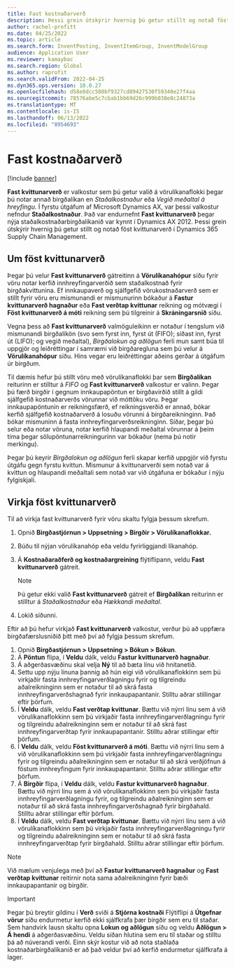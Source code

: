 ```yaml
---
title: Fast kostnaðarverð
description: Þessi grein útskýrir hvernig þú getur stillt og notað föst kvittunarverð í Microsoft Dynamics 365 Supply Chain Management.
author: rachel-profitt
ms.date: 04/25/2022
ms.topic: article
ms.search.form: InventPosting, InventItemGroup, InventModelGroup
audience: Application User
ms.reviewer: kamaybac
ms.search.region: Global
ms.author: raprofit
ms.search.validFrom: 2022-04-25
ms.dyn365.ops.version: 10.0.27
ms.openlocfilehash: d58e8dcc580bf9327cd89427530f59340e27f4aa
ms.sourcegitcommit: 78576abe5c7cbab1bb69d26c999b038e8c24873a
ms.translationtype: MT
ms.contentlocale: is-IS
ms.lasthandoff: 06/13/2022
ms.locfileid: "8954693"
---
```

# <a name="fixed-receipt-price"></a>Fast kostnaðarverð

[!include [banner](../includes/banner.md)]

**Fast kvittunarverð** er valkostur sem þú getur valið á vörulíkanaflokki þegar þú notar annað birgðalíkan en *Staðalkostnaður* eða *Vegið meðaltal á hreyfingu*. Í fyrstu útgáfum af Microsoft Dynamics AX, var þessi valkostur nefndur **Staðalkostnaður**. Það var endurnefnt **Fast kvittunarverð** þegar nýja staðalkostnaðarbirgðalíkanið var kynnt í Dynamics AX 2012. Þessi grein útskýrir hvernig þú getur stillt og notað föst kvittunarverð í Dynamics 365 Supply Chain Management.

## <a name="about-fixed-receipt-prices"></a>Um föst kvittunarverð

Þegar þú velur **Fast kvittunarverð** gátreitinn á **Vörulíkanahópur** síðu fyrir vöru notar kerfið innhreyfingarverðið sem staðalkostnað fyrir birgðakvittunina. Ef innkaupaverð og sjálfgefið vörukostnaðarverð sem er stillt fyrir vöru eru mismunandi er mismunurinn bókaður á **Fastur kvittunarverð hagnaður** eða **Fast verðtap kvittunar** reikning og mótvægi í **Föst kvittunarverð á móti** reikning sem þú tilgreinir á **Skráningarsnið** síðu.

Vegna þess að **Fast kvittunarverð** valmöguleikinn er notaður í tengslum við mismunandi birgðalíkön (svo sem fyrst inn, fyrst út (FIFO); síðast inn, fyrst út (LIFO); og vegið meðaltal), *Birgðalokun og aðlögun* ferli mun samt búa til uppgjör og leiðréttingar í samræmi við birgðaregluna sem þú velur á **Vörulíkanahópur** síðu. Hins vegar eru leiðréttingar aðeins gerðar á útgáfum úr birgðum.

Til dæmis hefur þú stillt vöru með vörulíkanaflokki þar sem **Birgðalíkan** reiturinn er stilltur á *FIFO* og **Fast kvittunarverð** valkostur er valinn. Þegar þú færð birgðir í gegnum innkaupapöntun er birgðavirðið stillt á gildi sjálfgefið kostnaðarverðs vörunnar við móttöku vöru. Þegar innkaupapöntunin er reikningsfærð, ef reikningsverðið er annað, bókar kerfið sjálfgefið kostnaðarverð á losuðu vörunni á birgðareikninginn. Það bókar mismuninn á fasta innhreyfingarverðsreikninginn. Síðar, þegar þú selur eða notar vöruna, notar kerfið hlaupandi meðaltal vörunnar á þeim tíma þegar sölupöntunarreikningurinn var bókaður (nema þú notir merkingu).

Þegar þú keyrir *Birgðalokun og aðlögun* ferli skapar kerfið uppgjör við fyrstu útgáfu gegn fyrstu kvittun. Mismunur á kvittunarverði sem notað var á kvittun og hlaupandi meðaltali sem notað var við útgáfuna er bókaður í nýju fylgiskjali.

## <a name="enable-fixed-receipt-prices"></a>Virkja föst kvittunarverð

Til að virkja fast kvittunarverð fyrir vöru skaltu fylgja þessum skrefum.

1. Opnið **Birgðastjórnun \> Uppsetning \> Birgðir \> Vörulíkanaflokkar.**
2. Búðu til nýjan vörulíkanahóp eða veldu fyrirliggjandi líkanahóp.
3. Á **Kostnaðaraðferð og kostnaðargreining** flýtiflipann, veldu **Fast kvittunarverð** gátreit.

    > [!NOTE]
    > Þú getur ekki valið **Fast kvittunarverð** gátreit ef **Birgðalíkan** reiturinn er stilltur á *Staðalkostnaður* eða *Hækkandi meðaltal*.

4. Lokið síðunni.

Eftir að þú hefur virkjað **Fast kvittunarverð** valkostur, verður þú að uppfæra birgðafærslusniðið þitt með því að fylgja þessum skrefum.

1. Opnið **Birgðastjórnun \> Uppsetning \> Bókun \> Bókun**.
1. Á **Pöntun** flipa, í **Veldu** dálk, veldu **Fastur kvittunarverð hagnaður**.
1. Á aðgerðasvæðinu skal velja **Ný** til að bæta línu við hnitanetið.
1. Settu upp nýju línuna þannig að hún eigi við vörulíkanaflokkinn sem þú virkjaðir fasta innhreyfingarverðlagningu fyrir og tilgreindu aðalreikninginn sem er notaður til að skrá fasta innhreyfingarverðshagnað fyrir innkaupapantanir. Stilltu aðrar stillingar eftir þörfum.
1. Í **Veldu** dálk, veldu **Fast verðtap kvittunar**. Bættu við nýrri línu sem á við vörulíkanaflokkinn sem þú virkjaðir fasta innhreyfingarverðlagningu fyrir og tilgreindu aðalreikninginn sem er notaður til að skrá fast innhreyfingarverðtap fyrir innkaupapantanir. Stilltu aðrar stillingar eftir þörfum.
1. Í **Veldu** dálk, veldu **Föst kvittunarverð á móti**. Bættu við nýrri línu sem á við vörulíkanaflokkinn sem þú virkjaðir fasta innhreyfingarverðlagningu fyrir og tilgreindu aðalreikninginn sem er notaður til að skrá verðjöfnun á föstum innhreyfingum fyrir innkaupapantanir. Stilltu aðrar stillingar eftir þörfum.
1. Á **Birgðir** flipa, í **Veldu** dálk, veldu **Fastur kvittunarverð hagnaður**. Bættu við nýrri línu sem á við vörulíkanaflokkinn sem þú virkjaðir fasta innhreyfingarverðlagningu fyrir, og tilgreindu aðalreikninginn sem er notaður til að skrá fasta innhreyfingarverðshagnað fyrir birgðahald. Stilltu aðrar stillingar eftir þörfum.
1. Í **Veldu** dálk, veldu **Fast verðtap kvittunar**. Bættu við nýrri línu sem á við vörulíkanaflokkinn sem þú virkjaðir fasta innhreyfingarverðlagningu fyrir og tilgreindu aðalreikninginn sem er notaður til að skrá fasta innhreyfingarverðtap fyrir birgðahald. Stilltu aðrar stillingar eftir þörfum.

> [!NOTE]
> Við mælum venjulega með því að **Fastur kvittunarverð hagnaður** og **Fast verðtap kvittunar** reitirnir nota sama aðalreikninginn fyrir bæði innkaupapantanir og birgðir.

> [!IMPORTANT]
> Þegar þú breytir gildinu í **Verð** sviði á **Stjórna kostnaði** Flýtiflipi á **Útgefnar vörur** síðu endurmetur kerfið ekki sjálfkrafa þær birgðir sem eru til staðar. Sem handvirk lausn skaltu opna **Lokun og aðlögun** síðu og veldu **Aðlögun \> Á hendi** á aðgerðasvæðinu. Veldu síðan hlutina sem eru til staðar og stilltu þá að núverandi verði. Einn skýr kostur við að nota staðlaða kostnaðarbirgðalíkanið er að það veldur því að kerfið endurmetur sjálfkrafa á lager.
